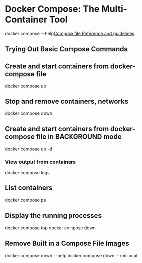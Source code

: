 # Docker Compose: The Multi-Container Tool
docker compose --help[Compose file Reference and guidelines](https://docs.docker.com/compose/compose-file/)
## Trying Out Basic Compose Commands

## Create and start containers from docker-compose file
docker compose up
## Stop and remove containers, networks
docker compose down
## Create and start containers from docker-compose file in BACKGROUND mode
docker compose up -d
### View output from containers
docker compose logs

## List containers
docker compose ps
## Display the running processes
docker compose top
docker compose down

## Remove Built in a Compose File Images
docker compose down --help
docker compose down --rmi local